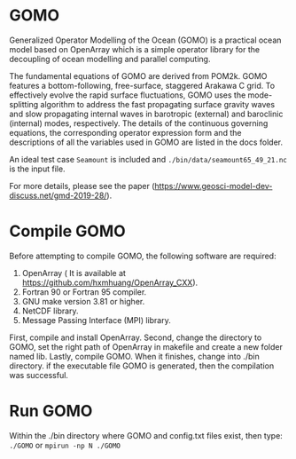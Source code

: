 # GOMO
Generalized Operator Modelling of the Ocean (GOMO) is a practical ocean model based on OpenArray which is a simple operator library for the decoupling of ocean modelling and parallel computing.

The fundamental equations of GOMO are derived from POM2k. GOMO features a bottom-following, free-surface, staggered Arakawa C grid. To effectively evolve the rapid surface fluctuations, GOMO uses the mode-splitting algorithm to address the fast propagating surface gravity waves and slow propagating internal waves in barotropic (external) and baroclinic (internal) modes, respectively. The details of the continuous governing equations, the corresponding operator expression form and the descriptions of all the variables used in GOMO are listed in the docs folder.

An ideal test case `Seamount` is included and `./bin/data/seamount65_49_21.nc` is the input file.

For more details, please see the paper (https://www.geosci-model-dev-discuss.net/gmd-2019-28/).

# Compile GOMO
Before attempting to compile GOMO, the following software are required:
  1) OpenArray ( It is available at https://github.com/hxmhuang/OpenArray_CXX).
  2) Fortran 90 or Fortran 95 compiler.
  3) GNU make version 3.81 or higher.
  4) NetCDF library.
  5) Message Passing Interface (MPI) library.

First, compile and install OpenArray. Second, change the directory to GOMO, set the right path of OpenArray in makefile and create a new folder named lib. Lastly, compile GOMO. When it finishes, change into ./bin directory. if the executable file GOMO is generated, then the compilation was successful.

# Run GOMO
Within the ./bin directory where GOMO and config.txt files exist, then type:
  `./GOMO` 
or
  `mpirun -np N ./GOMO` 
